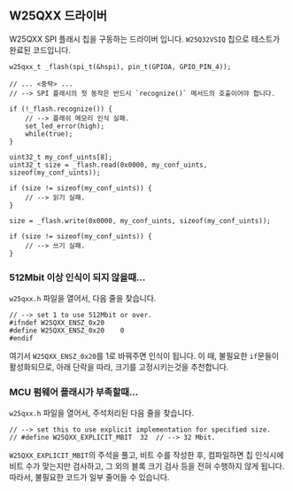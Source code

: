 ## W25QXX 드라이버

W25QXX SPI 플래시 칩을 구동하는 드라이버 입니다.
`W25Q32VSIQ` 칩으로 테스트가 완료된 코드입니다.

```
w25qxx_t _flash(spi_t(&hspi), pin_t(GPIOA, GPIO_PIN_4));

// ... <중략> ...
// --> SPI 플래시의 첫 동작은 반드시 `recognize()` 메서드의 호출이어야 합니다.

if (!_flash.recognize()) {
    // --> 플래쉬 메모리 인식 실패.
    set_led_error(high);
    while(true);
}

uint32_t my_conf_uints[8];
uint32_t size = _flash.read(0x0000, my_conf_uints, sizeof(my_conf_uints));

if (size != sizeof(my_conf_uints)) {
    // --> 읽기 실패.
}

size = _flash.write(0x0000, my_conf_uints, sizeof(my_conf_uints));

if (size != sizeof(my_conf_uints)) {
    // --> 쓰기 실패.
}
```

### 512Mbit 이상 인식이 되지 않을때...
`w25qxx.h` 파일을 열어서, 다음 줄을 찾습니다.
```
// --> set 1 to use 512Mbit or over.
#ifndef W25QXX_ENSZ_0x20
#define W25QXX_ENSZ_0x20    0
#endif
```

여기서 `W25QXX_ENSZ_0x20`를 1로 바꿔주면 인식이 됩니다.
이 때, 불필요한 `if`문들이 활성화되므로, 아래 단락을 따라, 
크기를 고정시키는것을 추천합니다.

### MCU 펌웨어 플래시가 부족할때...

`w25qxx.h` 파일을 열어서, 주석처리된 다음 줄을 찾습니다.
```
// --> set this to use explicit implementation for specified size.
// #define W25QXX_EXPLICIT_MBIT  32  // --> 32 Mbit.
```

`W25QXX_EXPLICIT_MBIT`의 주석을 풀고, 비트 수를 작성한 후, 
컴파일하면 칩 인식시에 비트 수가 맞는지만 검사하고, 그 외의 블록 크기 검사 등을 전혀 수행하지 않게 됩니다.
따라서, 불필요한 코드가 일부 줄어들 수 있습니다.
